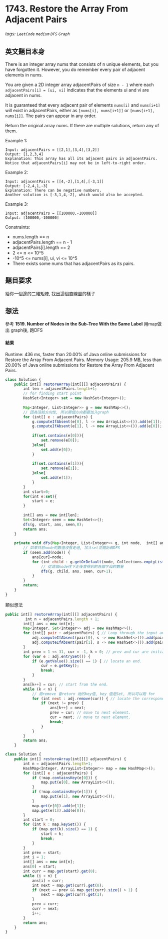 # 1743. Restore the Array From Adjacent Pairs
###### tags: `LeetCode` `medium` `DFS` `Graph`

## 英文題目本身
There is an integer array nums that consists of n unique elements, but you have forgotten it. However, you do remember every pair of adjacent elements in nums.

You are given a 2D integer array adjacentPairs of size `n - 1` where each `adjacentPairs[i] = [ui, vi]` indicates that the elements ui and vi are adjacent in nums.

It is guaranteed that every adjacent pair of elements `nums[i]` and `nums[i+1]` will exist in adjacentPairs, either as `[nums[i], nums[i+1]]` or `[nums[i+1], nums[i]]`. The pairs can appear in any order.

Return the original array nums. If there are multiple solutions, return any of them.

 

Example 1:
```
Input: adjacentPairs = [[2,1],[3,4],[3,2]]
Output: [1,2,3,4]
Explanation: This array has all its adjacent pairs in adjacentPairs.
Notice that adjacentPairs[i] may not be in left-to-right order.
```
Example 2:
```
Input: adjacentPairs = [[4,-2],[1,4],[-3,1]]
Output: [-2,4,1,-3]
Explanation: There can be negative numbers.
Another solution is [-3,1,4,-2], which would also be accepted.
```
Example 3:
```
Input: adjacentPairs = [[100000,-100000]]
Output: [100000,-100000]
 ```

Constraints:

- nums.length == n
- adjacentPairs.length == n - 1
- adjacentPairs[i].length == 2
- 2 <= n <= 10^5
- -10^5 <= nums[i], ui, vi <= 10^5
- There exists some nums that has adjacentPairs as its pairs.
## 題目要求
給你一個邊的二維矩陣, 找出這個直線圖的樣子
## 想法
參考 **1519. Number of Nodes in the Sub-Tree With the Same Label**
用map做出 graph後, 跑DFS
#### 結果
Runtime: 436 ms, faster than 20.00% of Java online submissions for Restore the Array From Adjacent Pairs.
Memory Usage: 205.9 MB, less than 20.00% of Java online submissions for Restore the Array From Adjacent Pairs.
```javascript
class Solution {
    public int[] restoreArray(int[][] adjacentPairs) {
        int len = adjacentPairs.length+1;
        // for finding start point
        HashSet<Integer> set = new HashSet<Integer>();
        
        Map<Integer, List<Integer>> g = new HashMap<>();
        // 因為沒給方向性, 所以兩個方向都要加入graph
        for (int[] e : adjacentPairs) {
            g.computeIfAbsent(e[0], l -> new ArrayList<>()).add(e[1]);
            g.computeIfAbsent(e[1], l -> new ArrayList<>()).add(e[0]);
            
            if(set.contains(e[0])){
                set.remove(e[0]);
            }else{
                set.add(e[0]);
            }
            
            if(set.contains(e[1])){
                set.remove(e[1]);
            }else{
                set.add(e[1]);
            }
        }
        int start=0;
        for(int e:set){
            start = e;
        }
        
        int[] ans = new int[len]; 
        Set<Integer> seen = new HashSet<>();
        dfs(g, start, ans, seen,0);
        return ans;
    }
    
    private void dfs(Map<Integer, List<Integer>> g, int node,  int[] ans, Set<Integer> seen,int cur) {
        // 如果目前node的數值沒有走過, 加入set並開始做DFS
        if (seen.add(node)) {
            ans[cur]=node;
            for (int child : g.getOrDefault(node, Collections.emptyList())) {
                // 從這個node往下走後會得到的各個字母的數量
                dfs(g, child, ans, seen, cur+1);
            }
        }
        return;
    }
}
```
類似想法
```javascript
public int[] restoreArray(int[][] adjacentPairs) {
         int n = adjacentPairs.length + 1;
        int[] ans = new int[n];
        Map<Integer, Set<Integer>> adj = new HashMap<>();
        for (int[] pair : adjacentPairs) { // Loop through the input and build the corresponding graph.
            adj.computeIfAbsent(pair[0], s -> new HashSet<>()).add(pair[1]);
            adj.computeIfAbsent(pair[1], s -> new HashSet<>()).add(pair[0]);
        } 
        int prev = 1 << 31, cur = -1, k = 0; // prev and cur are initialized as dummy values.
        for (var e : adj.entrySet()) {
            if (e.getValue().size() == 1) { // locate an end.
                cur = e.getKey();
                break;
            }
        }
        ans[k++] = cur; // start from the end.
        while (k < n) {
            // 用remove 會return 祂的key值, key 值是Set, 所以可以跑 for
            for (int next : adj.remove(cur)) { // locate the corresponding pair.
                if (next != prev) {
                    ans[k++] = next;
                    prev = cur; // move to next element.
                    cur = next; // move to next element.
                    break;
                }
            }
        }
        return ans;
    }
```


```javascript
class Solution {
    public int[] restoreArray(int[][] adjacentPairs) {
        int n = adjacentPairs.length+1;
        HashMap<Integer, ArrayList<Integer>> map = new HashMap<>();
        for (int[] e : adjacentPairs) {
            if (!map.containsKey(e[0])) {
                map.put(e[0], new ArrayList<>());
            }
            if (!map.containsKey(e[1])) {
                map.put(e[1], new ArrayList<>());
            }
            map.get(e[0]).add(e[1]);
            map.get(e[1]).add(e[0]);
        }
        int start = 0;
        for (int k : map.keySet()) {
            if (map.get(k).size() == 1) {
                start = k;
                break;
            }
        }
        int prev = start;
        int i = 1;
        int[] ans = new int[n];
        ans[0] = start;
        int curr = map.get(start).get(0);
        while (i < n) {
            ans[i] = curr;
            int next = map.get(curr).get(0);
            if (next == prev && map.get(curr).size() > 1) {
                next = map.get(curr).get(1);
            }
            prev = curr;
            curr = next;
            i++;
        }
        return ans;
    }
}
```